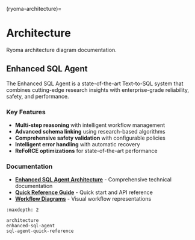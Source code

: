 (ryoma-architecture)=

# Architecture

Ryoma architecture diagram documentation.

## Enhanced SQL Agent

The Enhanced SQL Agent is a state-of-the-art Text-to-SQL system that combines cutting-edge research insights with enterprise-grade reliability, safety, and performance.

### Key Features

- **Multi-step reasoning** with intelligent workflow management
- **Advanced schema linking** using research-based algorithms
- **Comprehensive safety validation** with configurable policies
- **Intelligent error handling** with automatic recovery
- **ReFoRCE optimizations** for state-of-the-art performance

### Documentation

- **[Enhanced SQL Agent Architecture](enhanced-sql-agent.md)** - Comprehensive technical documentation
- **[Quick Reference Guide](sql-agent-quick-reference.md)** - Quick start and API reference
- **[Workflow Diagrams](enhanced-sql-agent-workflow.mmd)** - Visual workflow representations

```{toctree}
:maxdepth: 2

architecture
enhanced-sql-agent
sql-agent-quick-reference
```
